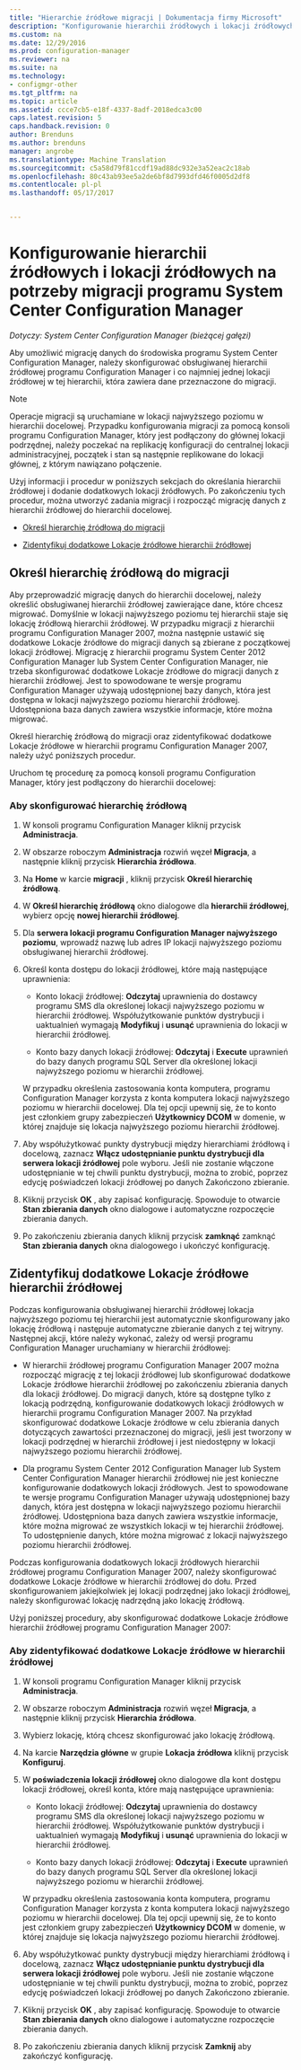 ```yaml
---
title: "Hierarchie źródłowe migracji | Dokumentacja firmy Microsoft"
description: "Konfigurowanie hierarchii źródłowych i lokacji źródłowych dane można migrować do środowiska programu System Center Configuration Manager."
ms.custom: na
ms.date: 12/29/2016
ms.prod: configuration-manager
ms.reviewer: na
ms.suite: na
ms.technology:
- configmgr-other
ms.tgt_pltfrm: na
ms.topic: article
ms.assetid: ccce7cb5-e18f-4337-8adf-2018edca3c00
caps.latest.revision: 5
caps.handback.revision: 0
author: Brenduns
ms.author: brenduns
manager: angrobe
ms.translationtype: Machine Translation
ms.sourcegitcommit: c5a58d79f81ccdf19ad88dc932e3a52eac2c18ab
ms.openlocfilehash: 80c43ab93ee5a2de6bf8d7993dfd46f0005d2df8
ms.contentlocale: pl-pl
ms.lasthandoff: 05/17/2017


---
```

# <a name="configure-source-hierarchies-and-source-sites-for-migration-to-system-center-configuration-manager"></a>Konfigurowanie hierarchii źródłowych i lokacji źródłowych na potrzeby migracji programu System Center Configuration Manager

*Dotyczy: System Center Configuration Manager (bieżącej gałęzi)*

Aby umożliwić migrację danych do środowiska programu System Center Configuration Manager, należy skonfigurować obsługiwanej hierarchii źródłowej programu Configuration Manager i co najmniej jednej lokacji źródłowej w tej hierarchii, która zawiera dane przeznaczone do migracji.  

> [!NOTE]  
>  Operacje migracji są uruchamiane w lokacji najwyższego poziomu w hierarchii docelowej. Przypadku konfigurowania migracji za pomocą konsoli programu Configuration Manager, który jest podłączony do głównej lokacji podrzędnej, należy poczekać na replikację konfiguracji do centralnej lokacji administracyjnej, początek i stan są następnie replikowane do lokacji głównej, z którym nawiązano połączenie.  

 Użyj informacji i procedur w poniższych sekcjach do określania hierarchii źródłowej i dodanie dodatkowych lokacji źródłowych. Po zakończeniu tych procedur, można utworzyć zadania migracji i rozpocząć migrację danych z hierarchii źródłowej do hierarchii docelowej.  

-   [Określ hierarchię źródłową do migracji](#BKBM_ConfigSrcHierarchy)  

-   [Zidentyfikuj dodatkowe Lokacje źródłowe hierarchii źródłowej](#BKBM_ConfigSrcSites)  

##  <a name="BKBM_ConfigSrcHierarchy"></a>Określ hierarchię źródłową do migracji  
 Aby przeprowadzić migrację danych do hierarchii docelowej, należy określić obsługiwanej hierarchii źródłowej zawierające dane, które chcesz migrować. Domyślnie w lokacji najwyższego poziomu tej hierarchii staje się lokację źródłową hierarchii źródłowej. W przypadku migracji z hierarchii programu Configuration Manager 2007, można następnie ustawić się dodatkowe Lokacje źródłowe do migracji danych są zbierane z początkowej lokacji źródłowej. Migrację z hierarchii programu System Center 2012 Configuration Manager lub System Center Configuration Manager, nie trzeba skonfigurować dodatkowe Lokacje źródłowe do migracji danych z hierarchii źródłowej. Jest to spowodowane te wersje programu Configuration Manager używają udostępnionej bazy danych, która jest dostępna w lokacji najwyższego poziomu hierarchii źródłowej. Udostępniona baza danych zawiera wszystkie informacje, które można migrować.  

 Określ hierarchię źródłową do migracji oraz zidentyfikować dodatkowe Lokacje źródłowe w hierarchii programu Configuration Manager 2007, należy użyć poniższych procedur.  

 Uruchom tę procedurę za pomocą konsoli programu Configuration Manager, który jest podłączony do hierarchii docelowej:  

### <a name="to-configure-a-source-hierarchy"></a>Aby skonfigurować hierarchię źródłową   

1.  W konsoli programu Configuration Manager kliknij przycisk **Administracja**.  

2.  W obszarze roboczym **Administracja** rozwiń węzeł **Migracja**, a następnie kliknij przycisk **Hierarchia źródłowa**.  

3.  Na **Home** w karcie **migracji** , kliknij przycisk **Określ hierarchię źródłową**.  

4.  W **Określ hierarchię źródłową** okno dialogowe dla **hierarchii źródłowej**, wybierz opcję **nowej hierarchii źródłowej**.  

5.  Dla **serwera lokacji programu Configuration Manager najwyższego poziomu**, wprowadź nazwę lub adres IP lokacji najwyższego poziomu obsługiwanej hierarchii źródłowej.  

6.  Określ konta dostępu do lokacji źródłowej, które mają następujące uprawnienia:  

    -   Konto lokacji źródłowej: **Odczytaj** uprawnienia do dostawcy programu SMS dla określonej lokacji najwyższego poziomu w hierarchii źródłowej. Współużytkowanie punktów dystrybucji i uaktualnień wymagają **Modyfikuj** i **usunąć** uprawnienia do lokacji w hierarchii źródłowej.

    -   Konto bazy danych lokacji źródłowej: **Odczytaj** i **Execute** uprawnień do bazy danych programu SQL Server dla określonej lokacji najwyższego poziomu w hierarchii źródłowej.  

     W przypadku określenia zastosowania konta komputera, programu Configuration Manager korzysta z konta komputera lokacji najwyższego poziomu w hierarchii docelowej. Dla tej opcji upewnij się, że to konto jest członkiem grupy zabezpieczeń **Użytkownicy DCOM** w domenie, w której znajduje się lokacja najwyższego poziomu hierarchii źródłowej.  

7.  Aby współużytkować punkty dystrybucji między hierarchiami źródłową i docelową, zaznacz **Włącz udostępnianie punktu dystrybucji dla serwera lokacji źródłowej** pole wyboru. Jeśli nie zostanie włączone udostępnianie w tej chwili punktu dystrybucji, można to zrobić, poprzez edycję poświadczeń lokacji źródłowej po danych Zakończono zbieranie.  

8.  Kliknij przycisk **OK** , aby zapisać konfigurację. Spowoduje to otwarcie **Stan zbierania danych** okno dialogowe i automatyczne rozpoczęcie zbierania danych.  

9. Po zakończeniu zbierania danych kliknij przycisk **zamknąć** zamknąć **Stan zbierania danych** okna dialogowego i ukończyć konfigurację.  

##  <a name="BKBM_ConfigSrcSites"></a>Zidentyfikuj dodatkowe Lokacje źródłowe hierarchii źródłowej  
 Podczas konfigurowania obsługiwanej hierarchii źródłowej lokacja najwyższego poziomu tej hierarchii jest automatycznie skonfigurowany jako lokację źródłową i następuje automatyczne zbieranie danych z tej witryny. Następnej akcji, które należy wykonać, zależy od wersji programu Configuration Manager uruchamiany w hierarchii źródłowej:  

-   W hierarchii źródłowej programu Configuration Manager 2007 można rozpocząć migrację z tej lokacji źródłowej lub skonfigurować dodatkowe Lokacje źródłowe hierarchii źródłowej po zakończeniu zbierania danych dla lokacji źródłowej. Do migracji danych, które są dostępne tylko z lokacją podrzędną, konfigurowanie dodatkowych lokacji źródłowych w hierarchii programu Configuration Manager 2007. Na przykład skonfigurować dodatkowe Lokacje źródłowe w celu zbierania danych dotyczących zawartości przeznaczonej do migracji, jeśli jest tworzony w lokacji podrzędnej w hierarchii źródłowej i jest niedostępny w lokacji najwyższego poziomu hierarchii źródłowej.  

-   Dla programu System Center 2012 Configuration Manager lub System Center Configuration Manager hierarchii źródłowej nie jest konieczne konfigurowanie dodatkowych lokacji źródłowych. Jest to spowodowane te wersje programu Configuration Manager używają udostępnionej bazy danych, która jest dostępna w lokacji najwyższego poziomu hierarchii źródłowej. Udostępniona baza danych zawiera wszystkie informacje, które można migrować ze wszystkich lokacji w tej hierarchii źródłowej. To udostępnienie danych, które można migrować z lokacji najwyższego poziomu hierarchii źródłowej.  

Podczas konfigurowania dodatkowych lokacji źródłowych hierarchii źródłowej programu Configuration Manager 2007, należy skonfigurować dodatkowe Lokacje źródłowe w hierarchii źródłowej do dołu. Przed skonfigurowaniem jakiejkolwiek jej lokacji podrzędnej jako lokacji źródłowej, należy skonfigurować lokację nadrzędną jako lokację źródłową.  

Użyj poniższej procedury, aby skonfigurować dodatkowe Lokacje źródłowe hierarchii źródłowej programu Configuration Manager 2007:  

### <a name="to-identify-additional-source-sites-in-the-source-hierarchy"></a>Aby zidentyfikować dodatkowe Lokacje źródłowe w hierarchii źródłowej 

1.  W konsoli programu Configuration Manager kliknij przycisk **Administracja**.  

2.  W obszarze roboczym **Administracja** rozwiń węzeł **Migracja**, a następnie kliknij przycisk **Hierarchia źródłowa**.  

3.  Wybierz lokację, którą chcesz skonfigurować jako lokację źródłową.  

4.  Na karcie **Narzędzia główne** w grupie **Lokacja źródłowa** kliknij przycisk **Konfiguruj**.  

5.  W **poświadczenia lokacji źródłowej** okno dialogowe dla kont dostępu lokacji źródłowej, określ konta, które mają następujące uprawnienia:  

    -   Konto lokacji źródłowej: **Odczytaj** uprawnienia do dostawcy programu SMS dla określonej lokacji najwyższego poziomu w hierarchii źródłowej. Współużytkowanie punktów dystrybucji i uaktualnień wymagają **Modyfikuj** i **usunąć** uprawnienia do lokacji w hierarchii źródłowej.  

    -   Konto bazy danych lokacji źródłowej: **Odczytaj** i **Execute** uprawnień do bazy danych programu SQL Server dla określonej lokacji najwyższego poziomu w hierarchii źródłowej.  

    W przypadku określenia zastosowania konta komputera, programu Configuration Manager korzysta z konta komputera lokacji najwyższego poziomu w hierarchii docelowej. Dla tej opcji upewnij się, że to konto jest członkiem grupy zabezpieczeń **Użytkownicy DCOM** w domenie, w której znajduje się lokacja najwyższego poziomu hierarchii źródłowej.  

6.  Aby współużytkować punkty dystrybucji między hierarchiami źródłową i docelową, zaznacz **Włącz udostępnianie punktu dystrybucji dla serwera lokacji źródłowej** pole wyboru. Jeśli nie zostanie włączone udostępnianie w tej chwili punktu dystrybucji, można to zrobić, poprzez edycję poświadczeń lokacji źródłowej po danych Zakończono zbieranie.  

7. Kliknij przycisk **OK** , aby zapisać konfigurację. Spowoduje to otwarcie **Stan zbierania danych** okno dialogowe i automatyczne rozpoczęcie zbierania danych.  

8.  Po zakończeniu zbierania danych kliknij przycisk **Zamknij** aby zakończyć konfigurację.  

